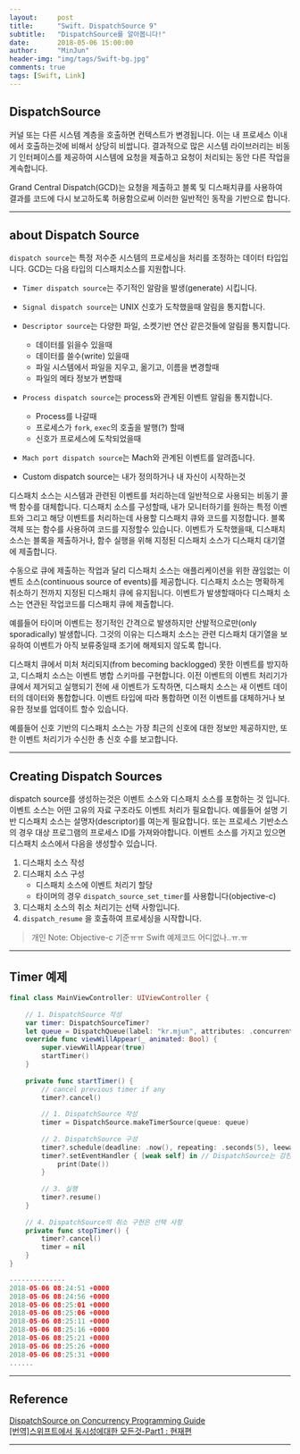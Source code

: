 ```yaml
---
layout:     post
title:      "Swift. DispatchSource 9"
subtitle:   "DispatchSource를 알아봅니다!"
date:       2018-05-06 15:00:00
author:     "MinJun"
header-img: "img/tags/Swift-bg.jpg"
comments: true 
tags: [Swift, Link]
---
```


## DispatchSource 

커널 또는 다른 시스템 계층을 호출하면 컨텍스트가 변경됩니다. 이는 내 프로세스 이내에서 호출하는것에 비해서 상당히 비쌉니다. 
결과적으로 많은 시스템 라이브러리는 비동기 인터페이스를 제공하여 시스템에 요청을 제출하고 요청이 처리되는 동안 다른 작업을 계속합니다. 

Grand Central Dispatch(GCD)는 요청을 제출하고 블록 및 디스패치큐를 사용하여 결과를 코드에 다시 보고하도록 허용함으로써 이러한 일반적인 동작을 기반으로 합니다. 

---

## about Dispatch Source 

`dispatch source`는 특정 저수준 시스템의 프로세싱을 처리를 조정하는 데이터 타입입니다. GCD는 다음 타입의 디스패치소스를 지원합니다. 

- `Timer dispatch source`는 주기적인 알람을 발생(generate) 시킵니다.
- `Signal dispatch source`는 UNIX 신호가 도착했을때 알림을 통지합니다.
- `Descriptor source`는 다양한 파일, 소켓기반 연산 같은것들에 알림을 통지합니다.
	- 데이터를 읽을수 있을때  
	- 데이터를 쓸수(write) 있을때
	- 파일 시스템에서 파일을 지우고, 옮기고, 이름을 변경할때
	- 파일의 메타 정보가 변할때

- `Process dispatch source`는 process와 관계된 이벤트 알림을 통지합니다.
	- Process를 나갈때
	- 프로세스가 `fork`, `exec`의 호출을 발행(?) 할때
	- 신호가 프로세스에 도착되었을때
- `Mach port dispatch source`는 Mach와 관계된 이벤트를 알려줍니다.
- Custom dispatch source는 내가 정의하거나 내 자신이 시작하는것


디스패치 소스는 시스템과 관련된 이벤트를 처리하는데 일반적으로 사용되는 비동기 콜백 함수를 대체합니다. 디스패치 소스를 구성할때, 내가 모니터하기를 원하는 특정 이벤트와 그리고 해당 이벤트를 처리하는데 사용할 디스패치 큐와 코드를 지정합니다. 블록객체 또는 함수를 사용하여 코드를 지정할수 있습니다. 이벤트가 도착했을때, 디스패치 소스는 블록을 제출하거나, 함수 실행을 위해 지정된 디스패치 소스가 디스패치 대기열에 제출합니다. 

수동으로 큐에 제출하는 작업과 달리 디스패치 소스는 애플리케이션을 위한 끊임없는 이벤트 소스(continuous source of events)를 제공합니다. 디스패치 소스는 명확하게 취소하기 전까지 지정된 디스패치 큐에 유지됩니다. 이벤트가 발생할때마다 디스패치 소스는 연관된 작업코드를 디스패치 큐에 제출합니다. 

예를들어 타이머 이벤트는 정기적인 간격으로 발생하지만 산발적으로만(only sporadically) 발생합니다. 그것의 이유는 디스패치 소스는 관련 디스패치 대기열을 보유하여 이벤트가 아직 보류중일때 조기에 해제되지 않도록 합니다. 

디스패치 큐에서 미처 처리되지(from becoming backlogged) 못한 이벤트를 방지하고, 디스패치 소스는 이벤트 병합 스키마를 구현합니다. 이전 이벤트의 이벤트 처리기가 큐에서 제거되고 실행되기 전에 새 이벤트가 도착하면, 디스패치 소스는 새 이벤트 데이터의 데이터와 통합합니다. 이벤트 타입에 따라 통합하면 이전 이벤트를 대체하거나 보유한 정보를 업데이트 할수 있습니다. 

예를들어 신호 기반의 디스패치 소스는 가장 최근의 신호에 대한 정보만 제공하지만, 또한 이벤트 처리기가 수신한 총 신호 수를 보고합니다. 

---

## Creating Dispatch Sources 


dispatch source를 생성하는것은 이벤트 소스와 디스패치 소스를 포함하는 것 입니다. 이벤트 소스는 어떤 고유의 자료 구조라도 이벤트 처리가 필요합니다. 예를들어 설명 기반 디스패치 소스는 설명자(descriptor)를 여는게 필요합니다. 또는 프로세스 기반소스의 경우 대상 프로그램의 프로세스 ID를 가져와야합니다. 이벤트 소스를 가지고 있으면 디스패치 소스에서 다음을 생성할수 있습니다. 

1. 디스패치 소스 작성 
2. 디스패치 소스 구성 
	- 디스패치 소스에 이벤트 처리기 할당 
	- 타이머의 경우 `dispatch_source_set_timer`를 사용합니다(objective-c) 
3. 디스패치 소스의 취소 처리기는 선택 사항입니다. 
4. `dispatch_resume` 을 호출하여 프로세싱을 시작합니다.

> 개인 Note: Objective-c 기준ㅠㅠ Swift 예제코드 어디없나..ㅠ.ㅠ

---

## Timer 예제 

```swift
final class MainViewController: UIViewController {
    
    // 1. DispatchSource 작성
    var timer: DispatchSourceTimer?
    let queue = DispatchQueue(label: "kr.mjun", attributes: .concurrent)
    override func viewWillAppear(_ animated: Bool) {
        super.viewWillAppear(true)
        startTimer()
    }
    
    private func startTimer() {
        // cancel previous timer if any
        timer?.cancel()
            
        // 1. DispatchSource 작성
        timer = DispatchSource.makeTimerSource(queue: queue)
        
        // 2. DispatchSource 구성
        timer?.schedule(deadline: .now(), repeating: .seconds(5), leeway: .milliseconds(100))
        timer?.setEventHandler { [weak self] in // DispatchSource는 강한 참조
            print(Date())
        }
        
        // 3. 실행
        timer?.resume()
    }
    
    // 4. DispatchSource의 취소 구현은 선택 사항
    private func stopTimer() {
        timer?.cancel()
        timer = nil
    }
}

--------------
2018-05-06 08:24:51 +0000
2018-05-06 08:24:56 +0000
2018-05-06 08:25:01 +0000
2018-05-06 08:25:06 +0000
2018-05-06 08:25:11 +0000
2018-05-06 08:25:16 +0000
2018-05-06 08:25:21 +0000
2018-05-06 08:25:26 +0000
2018-05-06 08:25:31 +0000
......
```


---


## Reference 

[DispatchSource on Concurrency Programming Guide](https://developer.apple.com/library/content/documentation/General/Conceptual/ConcurrencyProgrammingGuide/GCDWorkQueues/GCDWorkQueues.html)<br>
[[번역]스위프트에서 동시성에대한 모든것-Part1 : 현재편](http://blog.canapio.com/128) <br>

---
